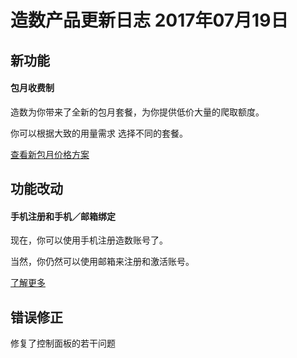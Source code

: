 # 造数产品更新日志 2017年07月19日

## **新功能**

#### 包月收费制

造数为你带来了全新的包月套餐，为你提供低价大量的爬取额度。

你可以根据大致的用量需求 选择不同的套餐。

[查看新包月价格方案](https://zaoshu.gitbooks.io/helpcenter/content/zao-shu-bao-yue-tao-can-he-jia-ge-ff1f.html)

## 功能改动

#### 手机注册和手机／邮箱绑定

现在，你可以使用手机注册造数账号了。

当然，你仍然可以使用邮箱来注册和激活账号。

[了解更多](https://zaoshu.gitbooks.io/helpcenter/content/zao-shu-quan-xin-de-zhu-ce-liu-cheng.html)

## 错误修正

修复了控制面板的若干问题

